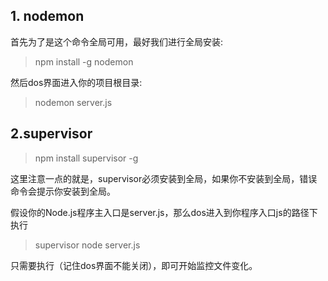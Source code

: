## 1. nodemon

首先为了是这个命令全局可用，最好我们进行全局安装: 
> npm install -g nodemon 

然后dos界面进入你的项目根目录:
> nodemon  server.js 

## 2.supervisor 

> npm install supervisor -g

这里注意一点的就是，supervisor必须安装到全局，如果你不安装到全局，错误命令会提示你安装到全局。

假设你的Node.js程序主入口是server.js，那么dos进入到你程序入口js的路径下执行

> supervisor node server.js

只需要执行（记住dos界面不能关闭），即可开始监控文件变化。